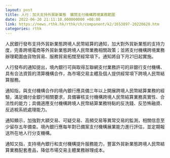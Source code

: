 ```yaml
---
layout: post
title: 人行：加大支持外貿新業態　擴闊支付機構跨境業務範圍
date: 2022-06-20 21:11:10.000000000 +08:00
link: https://news.rthk.hk/rthk/ch/component/k2/1653897-20220620.htm
categories: rthk
---
```


人民銀行發布支持外貿新業態跨境人民幣結算的通知，加大對外貿新業態的支持力度，完善跨境電商等外貿新業態跨境人民幣業務相關政策；並將支付機構跨境業務辦理範圍由貨物貿易、服務貿易拓闊至經常項下。通知將自下月21日起實施。

人行發布的通知提出，境內銀行可與取得互聯網支付業務許可的非銀行支付機構、具有合法資質的清算機構合作，為市場交易主體及個人提供經常項下跨境人民幣結算服務。

通知指，與支付機構合作的境內銀行應具備三年以上開展跨境人民幣結算業務的經驗，滿足備付金銀行相關要求，具備審核支付機構跨境人民幣結算業務真實性、合法性的能力；具備適應支付機構跨境人民幣結算業務特點的反洗錢、反恐怖融資、反逃稅系統處理能力。

通知顯示，加強對大額交易、可疑交易、高頻交易等異常交易的監測，相關信息至少留存五年備查。境內銀行應每年對已備案支付機構展業能力進行評估，並定期報送所在地人行分支機構。

通知又指，支持境內銀行和支付機構提升服務能力，豐富外貿新業態跨境人民幣結算業務配套產品，降低市場交易主體業務辦理成本。
